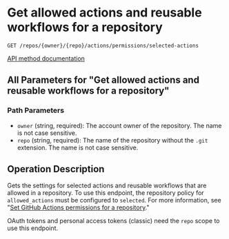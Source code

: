 # Get allowed actions and reusable workflows for a repository

`GET /repos/{owner}/{repo}/actions/permissions/selected-actions`

[API method documentation](https://docs.github.com/rest/actions/permissions#get-allowed-actions-and-reusable-workflows-for-a-repository)

## All Parameters for "Get allowed actions and reusable workflows for a repository"

### Path Parameters

- `owner` (string, required): The account owner of the repository. The name is not case sensitive.
- `repo` (string, required): The name of the repository without the `.git` extension. The name is not case sensitive.

## Operation Description

Gets the settings for selected actions and reusable workflows that are allowed in a repository. To use this endpoint, the repository policy for `allowed_actions` must be configured to `selected`. For more information, see "[Set GitHub Actions permissions for a repository](#set-github-actions-permissions-for-a-repository)."

OAuth tokens and personal access tokens (classic) need the `repo` scope to use this endpoint.
